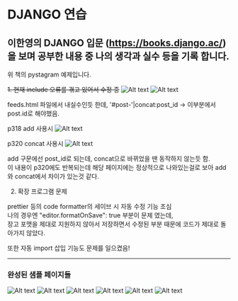# DJANGO 연습

## 이한영의 DJANGO 입문 (https://books.django.ac/) 을 보며 공부한 내용 중 나의 생각과 실수 등을 기록 합니다.

위 책의 pystagram 예제입니다.  

~~1. 현재 include 오류를 겪고 있어서 수정 중~~
![Alt text](/read_images/image-1.png)
![Alt text](/read_images/image.png)

feeds.html 파일에서 내실수인듯 한데, '#post-'|concat:post_id -> 이부분에서 post.id로 해야했음.  

p318 add 사용시
![Alt text](/read_images/p318.jpeg)

p320 concat 사용시
![Alt text](/read_images/p320.jpeg)

add 구문에선 post_id로 되는데, concat으로 바뀌었을 땐 동작하지 않는듯 함.  
이 내용이 p320에도 반복되는데 해당 페이지에는 정상적으로 나와있는걸로 보아 add와 concat에서 차이가 있는것 같다.  

2. 확장 프로그램 문제  

 prettier 등의 code formatter의 세이브 시 자동 수정 기능 조심  
 나의 경우엔 "editor.formatOnSave": true 부분이 문제 였는데,  
 장고 포맷을 제대로 지원하지 않아서 저장하면서 수정된 부분 때문에 코드가 제대로 돌아가지 않았다.

 또한 자동 import 삽입 기능도 문제를 일으켰음!  

---
 ### 완성된 샘플 페이지들

 ![Alt text](/read_images/image-2.png)
 ![Alt text](/read_images/image-3.png)
 ![Alt text](/read_images/image-4.png)
 ![Alt text](/read_images/image-5.png)
 ![Alt text](/read_images/image-6.png)
 ![Alt text](/read_images/image-7.png)
